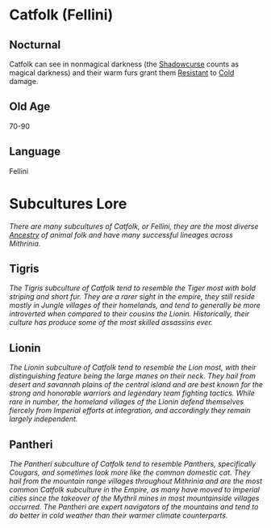 # Catfolk (Fellini)

## Nocturnal

Catfolk can see in nonmagical darkness (the [Shadowcurse](../../Game%20Procedures/Hazards/Shadowcurse.md) counts as magical darkness) and their warm furs grant them [Resistant](../../Game%20Procedures/Conditions/Resistant.md) to [Cold](../../Game%20Procedures/Combat/Damage%20Types/Cold.md) damage.

## Old Age

70-90

## Language

Fellini

# Subcultures Lore

*There are many subcultures of Catfolk, or Fellini, they are the most diverse [Ancestry](Ancestry.md) of animal folk and have many successful lineages across Mithrinia.*

## Tigris

*The Tigris subculture of Catfolk tend to resemble the Tiger most with bold striping and short fur. They are a rarer sight in the empire, they still reside mostly in Jungle villages of their homelands, and tend to generally be more introverted when compared to their cousins the Lionin. Historically, their culture has produce some of the most skilled assassins ever.*

## Lionin

*The Lionin subculture of Catfolk tend to resemble the Lion most, with their distinguishing feature being the large manes on their neck. They hail from desert and savannah plains of the central island and are best known for the strong and honorable warriors and legendary team fighting tactics. While rare in number, the homeland villages of the Lionin defend themselves fiercely from Imperial efforts at integration, and accordingly they remain largely independent.*

## Pantheri

*The Pantheri subculture of Catfolk tend to resemble Panthers, specifically Cougars, and sometimes look more like the common domestic cat. They hail from the mountain range villages throughout Mithrinia and are the most common Catfolk subculture in the Empire, as many have moved to imperial cities since the takeover of the Mythril mines in most mountainside villages occurred. The Pantheri are expert navigators of the mountains and tend to do better in cold weather than their warmer climate counterparts.*
